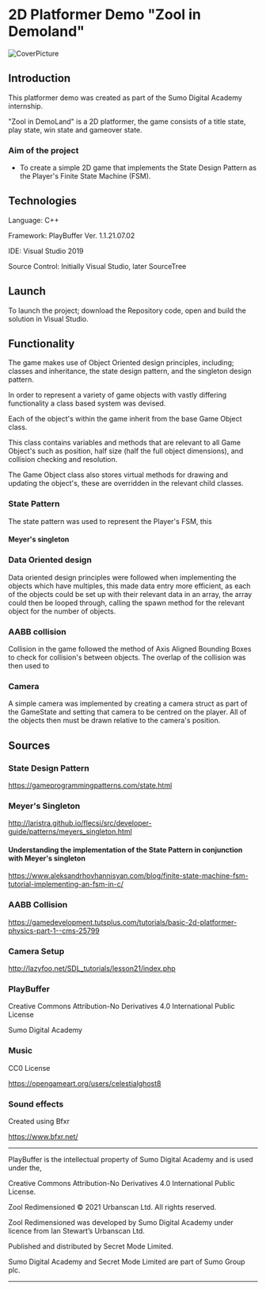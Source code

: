 # 2D Platformer Demo "Zool in Demoland"


![CoverPicture](https://user-images.githubusercontent.com/67602355/141102007-1d6ac265-a6bd-4fdb-8fbb-2afcb49dd31f.png)



## Introduction
This platformer demo was created as part of the Sumo Digital Academy internship. 

"Zool in DemoLand" is a 2D platformer, the game consists of a title state, play state, win state and gameover state.

### Aim of the project
- To create a simple 2D game that implements the State Design Pattern as the Player's Finite State Machine (FSM).

## Technologies
Language: C++

Framework: PlayBuffer Ver. 1.1.21.07.02

IDE: Visual Studio 2019

Source Control: Initially Visual Studio, later SourceTree

## Launch
To launch the project; download the Repository code, open and build the solution in Visual Studio.

## Functionality

The game makes use of Object Oriented design principles, including; classes and inheritance, 
the state design pattern, and the singleton design pattern.

In order to represent a variety of game objects with vastly differing functionality a class based system was devised. 

Each of the object's within the game inherit from the base Game Object class.

This class contains variables and methods that are relevant to all Game Object's such as position, half size (half the full object dimensions),
and collision checking and resolution. 

The Game Object class also stores virtual methods for drawing and updating the object's, these are overridden in the relevant child classes.

### State Pattern

The state pattern was used to represent the Player's FSM, this 

#### Meyer's singleton

### Data Oriented design

Data oriented design principles were followed when implementing the objects which have multiples,
this made data entry more efficient, as each of the objects could be set up with their relevant data in an array,
the array could then be looped through, calling the spawn method for the relevant object for the number of objects.

### AABB collision

Collision in the game followed the method of Axis Aligned Bounding Boxes to check for collision's between objects.
The overlap of the collision was then used to 

### Camera
A simple camera was implemented by creating a camera struct as part of the GameState and setting that camera to be centred on the player. 
All of the objects then must be drawn relative to the camera's position.

## Sources

### State Design Pattern
https://gameprogrammingpatterns.com/state.html

### Meyer's Singleton
http://laristra.github.io/flecsi/src/developer-guide/patterns/meyers_singleton.html

#### Understanding the implementation of the State Pattern in conjunction with Meyer's singleton
https://www.aleksandrhovhannisyan.com/blog/finite-state-machine-fsm-tutorial-implementing-an-fsm-in-c/

### AABB Collision
https://gamedevelopment.tutsplus.com/tutorials/basic-2d-platformer-physics-part-1--cms-25799

### Camera Setup
http://lazyfoo.net/SDL_tutorials/lesson21/index.php

### PlayBuffer
Creative Commons Attribution-No Derivatives 4.0 International Public License

Sumo Digital Academy 

### Music 
CC0 License 

https://opengameart.org/users/celestialghost8

### Sound effects
Created using Bfxr

https://www.bfxr.net/

_________________________________________________________________________________________________________
PlayBuffer is the intellectual property of Sumo Digital Academy and is used under the,

Creative Commons Attribution-No Derivatives 4.0 International Public License.

Zool Redimensioned © 2021 Urbanscan Ltd. All rights reserved. 

Zool Redimensioned was developed by Sumo Digital Academy under licence from Ian Stewart’s Urbanscan Ltd.

Published and distributed by Secret Mode Limited. 

Sumo Digital Academy and Secret Mode Limited are part of Sumo Group plc.
_________________________________________________________________________________________________________




